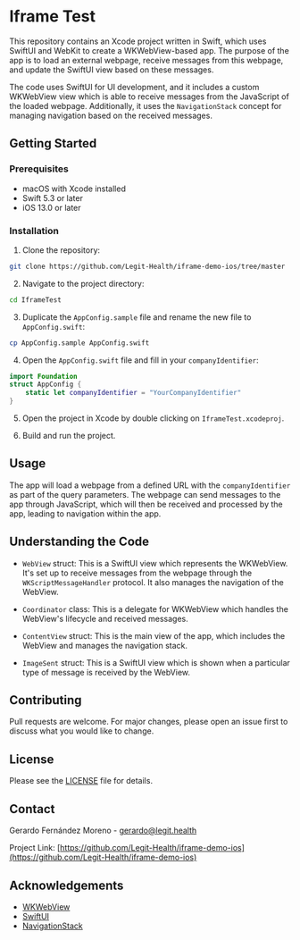 # Iframe Test

This repository contains an Xcode project written in Swift, which uses SwiftUI and WebKit to create a WKWebView-based app. The purpose of the app is to load an external webpage, receive messages from this webpage, and update the SwiftUI view based on these messages.

The code uses SwiftUI for UI development, and it includes a custom WKWebView view which is able to receive messages from the JavaScript of the loaded webpage. Additionally, it uses the `NavigationStack` concept for managing navigation based on the received messages.

## Getting Started

### Prerequisites

* macOS with Xcode installed
* Swift 5.3 or later
* iOS 13.0 or later

### Installation

1. Clone the repository: 

```bash
git clone https://github.com/Legit-Health/iframe-demo-ios/tree/master
```

2. Navigate to the project directory:

```bash
cd IframeTest
```

3. Duplicate the `AppConfig.sample` file and rename the new file to `AppConfig.swift`:

```bash
cp AppConfig.sample AppConfig.swift
```

4. Open the `AppConfig.swift` file and fill in your `companyIdentifier`:

```swift
import Foundation
struct AppConfig {
    static let companyIdentifier = "YourCompanyIdentifier"
}
```

5. Open the project in Xcode by double clicking on `IframeTest.xcodeproj`.

6. Build and run the project.

## Usage

The app will load a webpage from a defined URL with the `companyIdentifier` as part of the query parameters. The webpage can send messages to the app through JavaScript, which will then be received and processed by the app, leading to navigation within the app.

## Understanding the Code

* `WebView` struct: This is a SwiftUI view which represents the WKWebView. It's set up to receive messages from the webpage through the `WKScriptMessageHandler` protocol. It also manages the navigation of the WebView.

* `Coordinator` class: This is a delegate for WKWebView which handles the WebView's lifecycle and received messages.

* `ContentView` struct: This is the main view of the app, which includes the WebView and manages the navigation stack.

* `ImageSent` struct: This is a SwiftUI view which is shown when a particular type of message is received by the WebView.

## Contributing

Pull requests are welcome. For major changes, please open an issue first to discuss what you would like to change.

## License

Please see the [LICENSE](./LICENSE) file for details.

## Contact

Gerardo Fernández Moreno - gerardo@legit.health

Project Link: [https://github.com/Legit-Health/iframe-demo-ios](https://github.com/Legit-Health/iframe-demo-ios)

## Acknowledgements

* [WKWebView](https://developer.apple.com/documentation/webkit/wkwebview)
* [SwiftUI](https://developer.apple.com/documentation/swiftui/)
* [NavigationStack](https://www.swiftbysundell.com/articles/navigation-in-swift/)
